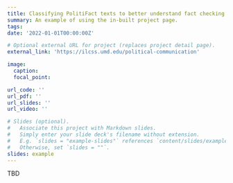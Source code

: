 ```yaml
---
title: Classifying PolitiFact texts to better understand fact checking
summary: An example of using the in-built project page.
tags:
date: '2022-01-01T00:00:00Z'

# Optional external URL for project (replaces project detail page).
external_link: 'https://ilcss.umd.edu/political-communication'

image:
  caption: 
  focal_point:

url_code: ''
url_pdf: ''
url_slides: ''
url_video: ''

# Slides (optional).
#   Associate this project with Markdown slides.
#   Simply enter your slide deck's filename without extension.
#   E.g. `slides = "example-slides"` references `content/slides/example-slides.md`.
#   Otherwise, set `slides = ""`.
slides: example
---
```


TBD
